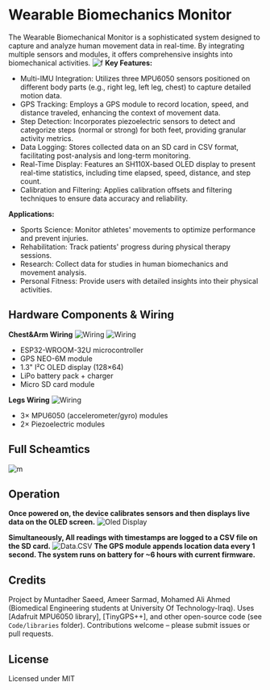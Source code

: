 # Wearable Biomechanics Monitor

The Wearable Biomechanical Monitor is a sophisticated system designed to capture and analyze human movement data in real-time. By integrating multiple sensors and modules, it offers comprehensive insights into biomechanical activities.​
![f](/Illustrations/3D_model.png)
**Key Features:**

- Multi-IMU Integration: Utilizes three MPU6050 sensors positioned on different body parts (e.g., right leg, left leg, chest) to capture detailed motion data.​
- GPS Tracking: Employs a GPS module to record location, speed, and distance traveled, enhancing the context of movement data.​
-  Step Detection: Incorporates piezoelectric sensors to detect and categorize steps (normal or strong) for both feet, providing granular activity metrics.​
-  Data Logging: Stores collected data on an SD card in CSV format, facilitating post-analysis and long-term monitoring.​
-  Real-Time Display: Features an SH110X-based OLED display to present real-time statistics, including time elapsed, speed, distance, and step count.​
-  Calibration and Filtering: Applies calibration offsets and filtering techniques to ensure data accuracy and reliability.​

**Applications:**

 - Sports Science: Monitor athletes' movements to optimize performance and prevent injuries.​
 - Rehabilitation: Track patients' progress during physical therapy sessions.​
 - Research: Collect data for studies in human biomechanics and movement analysis.​
 - Personal Fitness: Provide users with detailed insights into their physical activities.

## Hardware Components & Wiring
**Chest&Arm Wiring** ![Wiring](Schematics/main_board&oled-wiring-FRONT.jpg)
 ![Wiring](Schematics/main_board-wiring-BACK.jpg)
- ESP32-WROOM-32U microcontroller
- GPS NEO-6M module
- 1.3" I²C OLED display (128×64)
- LiPo battery pack + charger
- Micro SD card module
  
**Legs Wiring**  ![Wiring](Schematics/Legs_sensors-wiring.jpg)
- 3× MPU6050 (accelerometer/gyro) modules
- 2× Piezoelectric modules 

## Full Scheamtics 

![m](Schematics/Circuit_Diagram.png)

## Operation
**Once powered on, the device calibrates sensors and then displays live data on the OLED screen.** ![Oled Display](Illustrations/Oled_Display.png)

**Simultaneously, All readings with timestamps are logged to a CSV file on the SD card.** ![Data.CSV](Illustrations/Data_Sample.png) **The GPS module appends location data every 1 second. The system runs on battery for ~6 hours with current firmware.**

## Credits
Project by Muntadher Saeed, Ameer Sarmad, Mohamed Ali Ahmed (Biomedical Engineering students at University Of Technology-Iraq). Uses [Adafruit MPU6050 library], [TinyGPS++], and other open-source code (see `Code/libraries` folder). Contributions welcome – please submit issues or pull requests.

## License
Licensed under MIT

